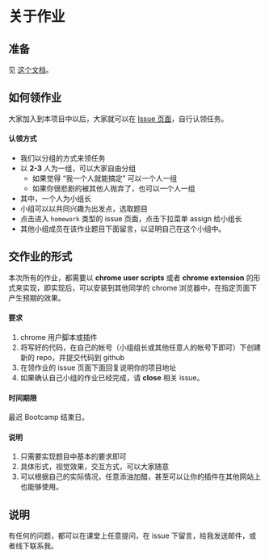 # 关于作业

## 准备

见 [这个文档](https://github.com/kaelzhang/dianping-bootcamp-summer-2013/blob/master/doc/github.md)。

## 如何领作业

大家加入到本项目中以后，大家就可以在 [Issue 页面](https://github.com/kaelzhang/dianping-bootcamp-summer-2013/issues)，自行认领任务。

#### 认领方式

- 我们以分组的方式来领任务
- 以 **2-3** 人为一组，可以大家自由分组
	- 如果觉得 “我一个人就能搞定” 可以一个人一组
	- 如果你很悲剧的被其他人抛弃了，也可以一个人一组
- 其中，一个人为小组长
- 小组可以以共同兴趣为出发点，选取题目
- 点击进入 `homework` 类型的 issue 页面，点击下拉菜单 assign 给小组长
- 其他小组成员在该作业题目下面留言，以证明自己在这个小组中。


## 交作业的形式

本次所有的作业，都需要以 **chrome user scripts** 或者 **chrome extension** 的形式来实现，即实现后，可以安装到其他同学的 chrome 浏览器中，在指定页面下产生预期的效果。

#### 要求

1. chrome 用户脚本或插件
2. 将写好的代码，在自己的帐号（小组组长或其他任意人的帐号下即可）下创建新的 repo，并提交代码到 github
3. 在领作业的 issue 页面下面回复说明你的项目地址
4. 如果确认自己小组的作业已经完成，请 **close** 相关 issue。

#### 时间期限

最迟 Bootcamp 结束日。

#### 说明

1. 只需要实现题目中基本的要求即可
2. 具体形式，视觉效果，交互方式，可以大家随意
3. 可以根据自己的实际情况，任意添油加醋，甚至可以让你的插件在其他网站上也能够使用。


## 说明

有任何的问题，都可以在课堂上任意提问，在 issue 下留言，给我发送邮件，或者线下联系我。






